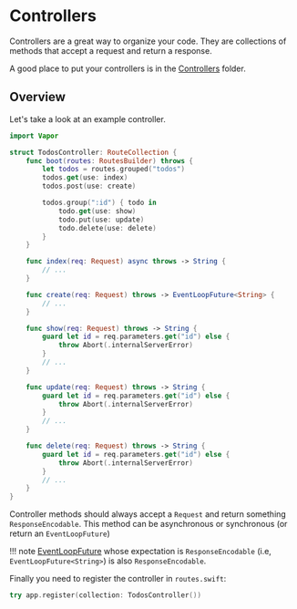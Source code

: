 # Controllers

Controllers are a great way to organize your code. They are collections of methods that accept a request and return a response.

A good place to put your controllers is in the [Controllers](folder-structure.md#controllers) folder.

## Overview

Let's take a look at an example controller.

```swift
import Vapor

struct TodosController: RouteCollection {
    func boot(routes: RoutesBuilder) throws {
        let todos = routes.grouped("todos")
        todos.get(use: index)
        todos.post(use: create)

        todos.group(":id") { todo in
            todo.get(use: show)
            todo.put(use: update)
            todo.delete(use: delete)
        }
    }

    func index(req: Request) async throws -> String {
        // ...
    }

    func create(req: Request) throws -> EventLoopFuture<String> {
        // ...
    }

    func show(req: Request) throws -> String {
        guard let id = req.parameters.get("id") else {
            throw Abort(.internalServerError)
        }
        // ...
    }

    func update(req: Request) throws -> String {
        guard let id = req.parameters.get("id") else {
            throw Abort(.internalServerError)
        }
        // ...
    }

    func delete(req: Request) throws -> String {
        guard let id = req.parameters.get("id") else {
            throw Abort(.internalServerError)
        }
        // ...
    }
}
```

Controller methods should always accept a `Request` and return something `ResponseEncodable`. This method can be asynchronous or synchronous (or return an `EventLoopFuture`)

!!! note
	[EventLoopFuture](async.md) whose expectation is `ResponseEncodable` (i.e, `EventLoopFuture<String>`) is also `ResponseEncodable`.

Finally you need to register the controller in `routes.swift`:

```swift
try app.register(collection: TodosController())
```
